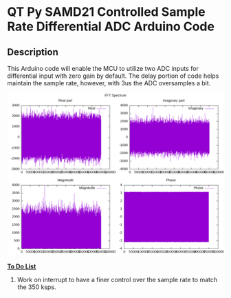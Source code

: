 # QT Py SAMD21 Controlled Sample Rate Differential ADC Arduino Code
## Description
This Arduino code will enable the MCU to utilize two ADC inputs for differential input with zero gain by default. The delay portion of code helps maintain the sample rate, however, with 3us the ADC oversamples a bit.

<img src="https://github.com/dustinlaroche/QT-Py-SAMD21-Controlled-ADC-Differential/blob/main/plot.png" />

<b><u>To Do List</u></b>
<ol>
  <li>Work on interrupt to have a finer control over the sample rate to match the 350 ksps.</li>
</ol>


